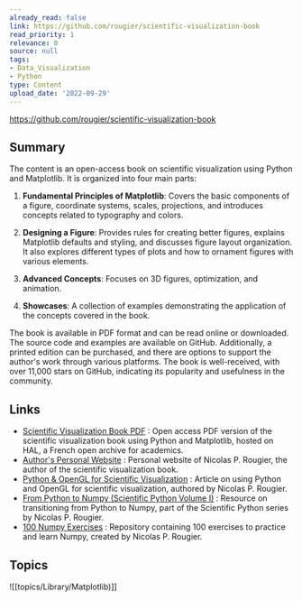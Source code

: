```yaml
---
already_read: false
link: https://github.com/rougier/scientific-visualization-book
read_priority: 1
relevance: 0
source: null
tags:
- Data_Visualization
- Python
type: Content
upload_date: '2022-09-29'
---
```


https://github.com/rougier/scientific-visualization-book
## Summary

The content is an open-access book on scientific visualization using Python and Matplotlib. It is organized into four main parts:

1. **Fundamental Principles of Matplotlib**: Covers the basic components of a figure, coordinate systems, scales, projections, and introduces concepts related to typography and colors.

2. **Designing a Figure**: Provides rules for creating better figures, explains Matplotlib defaults and styling, and discusses figure layout organization. It also explores different types of plots and how to ornament figures with various elements.

3. **Advanced Concepts**: Focuses on 3D figures, optimization, and animation.

4. **Showcases**: A collection of examples demonstrating the application of the concepts covered in the book.

The book is available in PDF format and can be read online or downloaded. The source code and examples are available on GitHub. Additionally, a printed edition can be purchased, and there are options to support the author's work through various platforms. The book is well-received, with over 11,000 stars on GitHub, indicating its popularity and usefulness in the community.
## Links

- [Scientific Visualization Book PDF](https://hal.inria.fr/hal-03427242/document) : Open access PDF version of the scientific visualization book using Python and Matplotlib, hosted on HAL, a French open archive for academics.
- [Author's Personal Website](https://www.labri.fr/perso/nrougier/) : Personal website of Nicolas P. Rougier, the author of the scientific visualization book.
- [Python & OpenGL for Scientific Visualization](https://www.labri.fr/perso/nrougier/python-opengl/) : Article on using Python and OpenGL for scientific visualization, authored by Nicolas P. Rougier.
- [From Python to Numpy (Scientific Python Volume I)](https://www.labri.fr/perso/nrougier/from-python-to-numpy/) : Resource on transitioning from Python to Numpy, part of the Scientific Python series by Nicolas P. Rougier.
- [100 Numpy Exercises](https://github.com/rougier/numpy-100) : Repository containing 100 exercises to practice and learn Numpy, created by Nicolas P. Rougier.

## Topics

![[topics/Library/Matplotlib)]]
